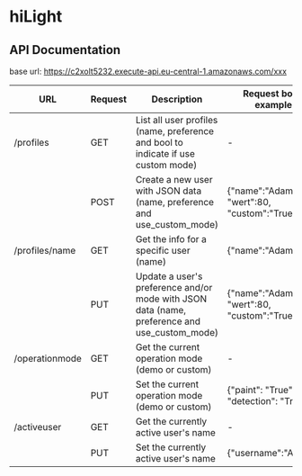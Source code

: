 # hiLight

## API Documentation

base url: https://c2xolt5232.execute-api.eu-central-1.amazonaws.com/xxx

| URL | Request | Description | Request body example |
|-----|---------|-------------|--------------|
| /profiles | GET | List all user profiles (name, preference and bool to indicate if use custom mode) | - |
|| POST | Create a new user with JSON data (name, preference and use_custom_mode) | {"name":"Adam", "wert":80, "custom":"True"} |
| /profiles/name | GET | Get the info for a specific user (name) | {"name":"Adam"} |
| | PUT | Update a user's preference and/or mode with JSON data (name, preference and use_custom_mode) | {"name":"Adam", "wert":80, "custom":"True"} |
| /operationmode | GET | Get the current operation mode (demo or custom) | - |
|  | PUT | Set the current operation mode (demo or custom) | {"paint": "True", "detection": "True"} |
| /activeuser | GET | Get the currently active user's name | - |
|  | PUT | Set the currently active user's name | {"username":"Adam"} |
